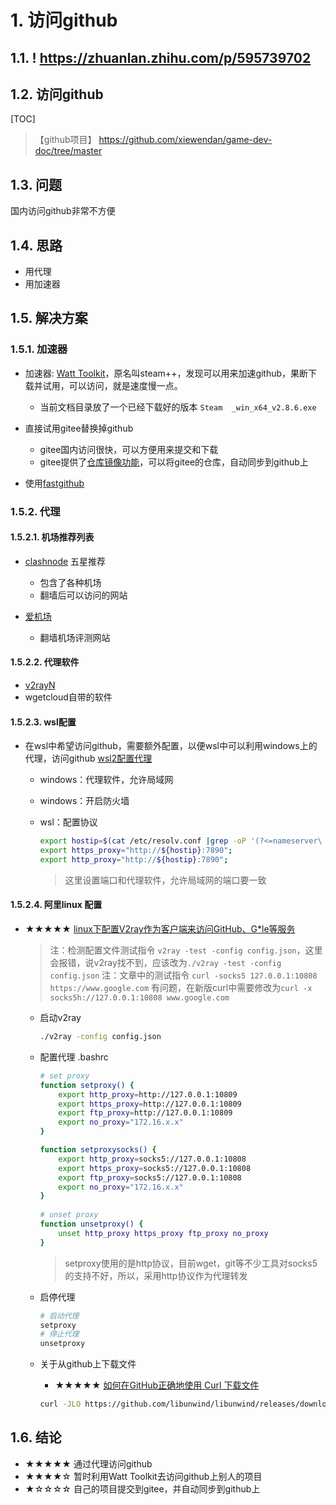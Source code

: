 # 1. 访问github

## 1.1. ! <https://zhuanlan.zhihu.com/p/595739702>

## 1.2. 访问github

[TOC]
>【github项目】 <https://github.com/xiewendan/game-dev-doc/tree/master>

## 1.3. 问题

国内访问github非常不方便

## 1.4. 思路

* 用代理
* 用加速器

## 1.5. 解决方案

### 1.5.1. 加速器

* 加速器: [Watt Toolkit](https://steampp.net/)，原名叫steam++，发现可以用来加速github，果断下载并试用，可以访问，就是速度慢一点。
  * 当前文档目录放了一个已经下载好的版本 `Steam  _win_x64_v2.8.6.exe`

* 直接试用gitee替换掉github
  * gitee国内访问很快，可以方便用来提交和下载
  * gitee提供了[仓库镜像功能](https://gitee.com/help/articles/4336#article-header0)，可以将gitee的仓库，自动同步到github上

* 使用[fastgithub](https://github.com/dotnetcore/FastGithub)

### 1.5.2. 代理

#### 1.5.2.1. 机场推荐列表

* [clashnode](https://clashnode.xyz/) 五星推荐
  * 包含了各种机场
  * 翻墙后可以访问的网站

* [爱机场](https://aijichang.com/)
  * 翻墙机场评测网站

#### 1.5.2.2. 代理软件

* [v2rayN](https://github.com/2dust/v2rayN)
* wgetcloud自带的软件

#### 1.5.2.3. wsl配置

* 在wsl中希望访问github，需要额外配置，以便wsl中可以利用windows上的代理，访问github
  [wsl2配置代理](https://www.cnblogs.com/tuilk/p/16287472.html)

  * windows：代理软件，允许局域网
  * windows：开启防火墙
  * wsl：配置协议

    ~~~sh
    export hostip=$(cat /etc/resolv.conf |grep -oP '(?<=nameserver\ ).*')
    export https_proxy="http://${hostip}:7890";
    export http_proxy="http://${hostip}:7890";
    ~~~

    > 这里设置端口和代理软件，允许局域网的端口要一致
    >
#### 1.5.2.4. 阿里linux 配置

* &#9733;&#9733;&#9733;&#9733;&#9733; [linux下配置V2ray作为客户端来访问GitHub、G*le等服务](https://www.witersen.com/?p=1408)
  > 注：检测配置文件测试指令 `v2ray -test -config config.json`，这里会报错，说v2ray找不到，应该改为`./v2ray -test -config config.json`
  > 注：文章中的测试指令 `curl -socks5 127.0.0.1:10808 https://www.google.com` 有问题，在新版curl中需要修改为`curl -x socks5h://127.0.0.1:10808 www.google.com`
  * 启动v2ray

    ~~~sh
    ./v2ray -config config.json
    ~~~

  * 配置代理 .bashrc

    ~~~sh
    # set proxy
    function setproxy() {
        export http_proxy=http://127.0.0.1:10809
        export https_proxy=http://127.0.0.1:10809
        export ftp_proxy=http://127.0.0.1:10809
        export no_proxy="172.16.x.x"
    }

    function setproxysocks() {
        export http_proxy=socks5://127.0.0.1:10808
        export https_proxy=socks5://127.0.0.1:10808
        export ftp_proxy=socks5://127.0.0.1:10808
        export no_proxy="172.16.x.x"
    }
    ​
    # unset proxy
    function unsetproxy() {
        unset http_proxy https_proxy ftp_proxy no_proxy
    }
    ~~~

    > setproxy使用的是http协议，目前wget，git等不少工具对socks5的支持不好，所以，采用http协议作为代理转发

  * 启停代理

    ~~~sh
    # 启动代理
    setproxy
    # 停止代理
    unsetproxy
    ~~~

  * 关于从github上下载文件
    * &#9733;&#9733;&#9733;&#9733;&#9733; [如何在GitHub正确地使用 Curl 下载文件](https://blog.51cto.com/wljs/5325795)

    ~~~sh
    curl -JLO https://github.com/libunwind/libunwind/releases/download/v1.8.0/libunwind-1.8.0.tar.gz
    ~~~

## 1.6. 结论

* &#9733;&#9733;&#9733;&#9733;&#9733; 通过代理访问github
* &#9733;&#9733;&#9733;&#9733;&#9734; 暂时利用Watt Toolkit去访问github上别人的项目
* &#9733;&#9734;&#9734;&#9734;&#9734; 自己的项目提交到gitee，并自动同步到github上
